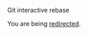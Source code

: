 Git interactive rebase
<html><body>You are being <a href="https://git-scm.com/book/en">redirected</a>.</body></html>